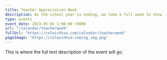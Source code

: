```yaml
---
title: Teacher Appreciation Week
description: As the school year is ending, we take a full week to show our teachers love.
type: events
event_date: 2023-05-01 1:00:00 +0000
url: "/calendar/teacherweek"
fullUrl: "https://colwichhso.com/calendar/teacherweek"
pageImage: "https://colwichhso.com/og_img.png"
---
```

This is where the full text description of the event will go.